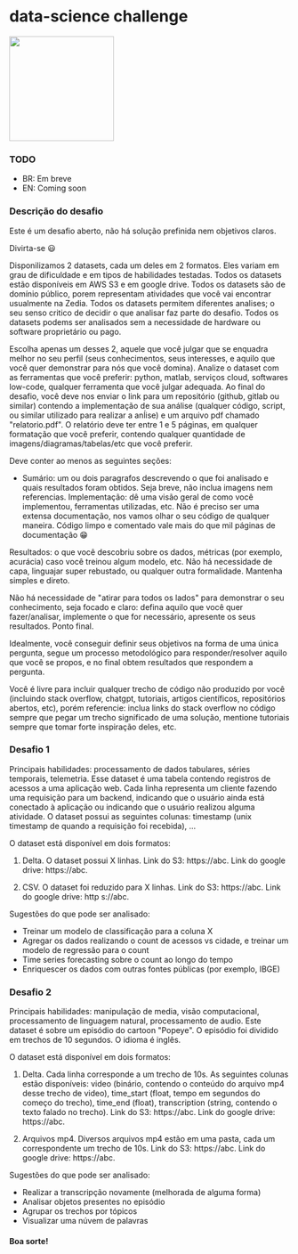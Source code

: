 # data-science challenge

<img src="https://raw.githubusercontent.com/hubbeco/challenge/master/data-science/assets/images/under-construction-669123b5e6c3d0c7.png" width="188">

### TODO
* BR: Em breve  
* EN: Coming soon



### Descrição do desafio

Este é um desafio aberto, não há solução prefinida nem objetivos claros.

Divirta-se 😃

Disponilizamos 2 datasets, cada um deles em 2 formatos. Eles variam em grau de dificuldade e em tipos de habilidades testadas.
Todos os datasets estão disponíveis em AWS S3 e em google drive.
Todos os datasets são de domínio público, porem representam atividades que você vai encontrar usualmente na Zedia.
Todos os datasets permitem diferentes analises; o seu senso critico de decidir o que analisar faz parte do desafio.
Todos os datasets podems ser analisados sem a necessidade de hardware ou software proprietário ou pago.

Escolha apenas um desses 2, aquele que você julgar que se enquadra melhor no seu perfil
(seus conhecimentos, seus interesses, e aquilo que você quer demonstrar para nós que você domina).
Analize o dataset com as ferramentas que você preferir: python, matlab, serviços cloud, softwares low-code, qualquer ferramenta que você julgar adequada.
Ao final do desafio, você deve nos enviar o link para um repositório (github, gitlab ou similar) contendo a implementação de sua análise
(qualquer código, script, ou similar utilizado para realizar a anĺise) e um arquivo pdf chamado "relatorio.pdf".
O relatório deve ter entre 1 e 5 páginas, em qualquer formatação que você preferir, contendo qualquer quantidade de imagens/diagramas/tabelas/etc que você preferir.

Deve conter ao menos as seguintes seções:
* Sumário: um ou dois paragrafos descrevendo o que foi analisado e quais resultados foram obtidos. Seja breve, não inclua imagens nem referencias.
Implementação: dê uma visão geral de como você implementou, ferramentas utilizadas, etc.
Não é preciso ser uma extensa documentação, nos vamos olhar o seu código de qualquer maneira. Código limpo e comentado vale mais do que mil páginas de documentação 😁

Resultados: o que você descobriu sobre os dados, métricas (por exemplo, acurácia) caso você treinou algum modelo, etc.
Não há necessidade de capa, linguajar super rebustado, ou qualquer outra formalidade.
Mantenha simples e direto.

Não há necessidade de "atirar para todos os lados" para demonstrar o seu conhecimento, seja focado e claro:
defina aquilo que você quer fazer/analisar, implemente o que for necessário, apresente os seus resultados. Ponto final.

Idealmente, você conseguir definir seus objetivos na forma de uma única pergunta, segue um processo metodológico
para responder/resolver aquilo que você se propos, e no final obtem resultados que respondem a pergunta.

Você é livre para incluir qualquer trecho de código não produzido por você
(incluindo stack overflow, chatgpt, tutoriais, artigos científicos, repositórios abertos, etc),
porém referencie: inclua links do stack overflow no código sempre que pegar um trecho significado de uma solução,
mentione tutoriais sempre que tomar forte inspiração deles, etc.

### Desafio 1

Principais habilidades: processamento de dados tabulares, séries temporais, telemetria.
Esse dataset é uma tabela contendo registros de acessos a uma aplicação web. Cada linha
representa um cliente fazendo uma requisição para um backend, indicando que o usuário ainda
está conectado à aplicação ou indicando que o usuário realizou alguma atividade. O dataset
possui as seguintes colunas: timestamp (unix timestamp de quando a requisição foi recebida), ...

O dataset está disponível em dois formatos:

1. Delta. O dataset possui X linhas. Link do S3: https://abc. Link do google drive: https://abc.

2. CSV. O dataset foi reduzido para X linhas. Link do S3: https://abc. Link do google drive: http
s://abc.

Sugestões do que pode ser analisado:
* Treinar um modelo de classificação para a coluna X
* Agregar os dados realizando o count de acessos vs cidade, e treinar um modelo de regressão para o count
* Time series forecasting sobre o count ao longo do tempo
* Enriquescer os dados com outras fontes públicas (por exemplo, IBGE)

### Desafio 2

Principais habilidades: manipulação de media, visão computacional, processamento de linguagem
natural, processamento de audio.
Este dataset é sobre um episódio do cartoon "Popeye". O episódio foi dividido em trechos de 10
segundos. O idioma é inglês.


O dataset está disponível em dois formatos:

1. Delta. Cada linha corresponde a um trecho de 10s. As seguintes colunas estão disponíveis:
video (binário, contendo o conteúdo do arquivo mp4 desse trecho de video), time_start (float,
tempo em segundos do começo do trecho), time_end (float), transcription (string, contendo o
texto falado no trecho). Link do S3: https://abc. Link do google drive: https://abc.

2. Arquivos mp4. Diversos arquivos mp4 estão em uma pasta, cada um correspondente um
trecho de 10s. Link do S3: https://abc. Link do google drive: https://abc.

Sugestões do que pode ser analisado:
* Realizar a transcripção novamente (melhorada de alguma forma)
* Analisar objetos presentes no episódio
* Agrupar os trechos por tópicos
* Visualizar uma núvem de palavras


#### Boa sorte!
